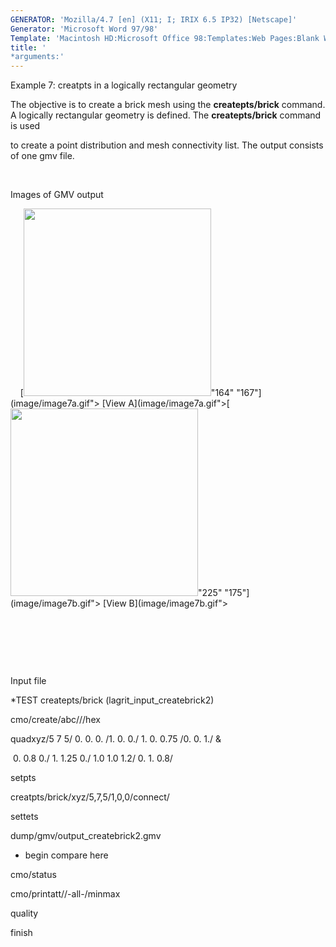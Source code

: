 ```yaml
---
GENERATOR: 'Mozilla/4.7 [en] (X11; I; IRIX 6.5 IP32) [Netscape]'
Generator: 'Microsoft Word 97/98'
Template: 'Macintosh HD:Microsoft Office 98:Templates:Web Pages:Blank Web Page'
title: '
*arguments:'
---
```


 Example 7: creatpts in a logically rectangular geometry

  The objective is to create a brick mesh using the
  **createpts/brick** command.
  A logically rectangular geometry is defined. The **createpts/brick**
  command is used

  to create a point distribution and mesh connectivity list. The
  output consists of one gmv file.

  

 Images of GMV output

     [<img height="300" width="300" src="https://lanl.github.io/LaGriT/assets/images/image7tn.gif">"164"
 "167"](image/image7a.gif"> [View
 A](image/image7a.gif">[<img height="300" width="300" src="https://lanl.github.io/LaGriT/assets/images/image7btn.gif">"225"
 "175"](image/image7b.gif"> [View B](image/image7b.gif">

  

  

  

 Input file

 
*TEST createpts/brick (lagrit\_input\_createbrick2)

 cmo/create/abc///hex

 quadxyz/5 7 5/ 0. 0. 0. /1. 0. 0./ 1. 0. 0.75 /0. 0. 1./ &

  0. 0.8 0./ 1. 1.25 0./ 1.0 1.0 1.2/ 0. 1. 0.8/

 setpts

 creatpts/brick/xyz/5,7,5/1,0,0/connect/

 settets

 dump/gmv/output\_createbrick2.gmv

 
* begin compare here

 cmo/status

 cmo/printatt//-all-/minmax

 quality

 finish
